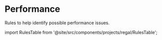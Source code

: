 # Performance

Rules to help identify possible performance issues.

import RulesTable from '@site/src/components/projects/regal/RulesTable';

<!-- markdownlint-disable MD033 -->
<RulesTable category="performance"/>
